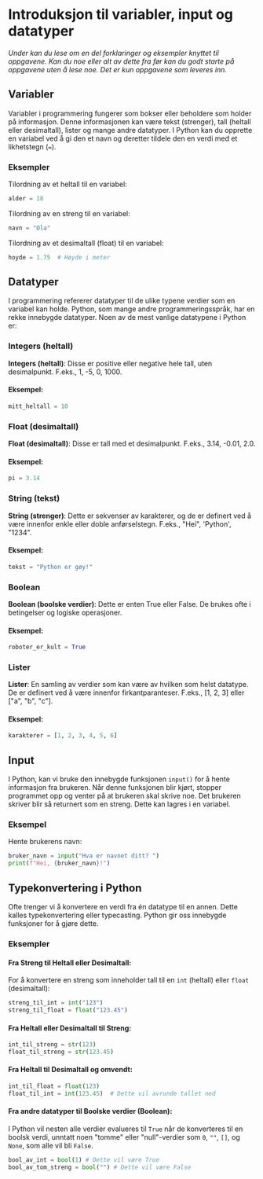 # Introduksjon til variabler, input og datatyper

_Under kan du lese om en del forklaringer og eksempler knyttet til oppgavene. Kan du noe eller alt av dette fra før kan du godt starte på oppgavene uten å lese noe. Det er kun oppgavene som leveres inn._

## Variabler

Variabler i programmering fungerer som bokser eller beholdere som holder på informasjon. Denne informasjonen kan være tekst (strenger), tall (heltall eller desimaltall), lister og mange andre datatyper. I Python kan du opprette en variabel ved å gi den et navn og deretter tildele den en verdi med et likhetstegn (`=`).

### Eksempler

Tilordning av et heltall til en variabel:

```Python
alder = 18
```

Tilordning av en streng til en variabel:

```Python
navn = "Ola"
```

Tilordning av et desimaltall (float) til en variabel:

```Python
hoyde = 1.75  # Høyde i meter
```

## Datatyper

I programmering refererer datatyper til de ulike typene verdier som en variabel kan holde. Python, som mange andre programmeringsspråk, har en rekke innebygde datatyper. Noen av de mest vanlige datatypene i Python er:

### Integers (heltall)

**Integers (heltall)**: Disse er positive eller negative hele tall, uten desimalpunkt. F.eks., 1, -5, 0, 1000.

#### Eksempel:

```Python
mitt_heltall = 10
```

### Float (desimaltall)

**Float (desimaltall)**: Disse er tall med et desimalpunkt. F.eks., 3.14, -0.01, 2.0.

#### Eksempel:

```Python
pi = 3.14
```

### String (tekst)

**String (strenger)**: Dette er sekvenser av karakterer, og de er definert ved å være innenfor enkle eller doble anførselstegn. F.eks., "Hei", 'Python', "1234".

#### Eksempel:

```Python
tekst = "Python er gøy!"
```

### Boolean

**Boolean (boolske verdier)**: Dette er enten True eller False. De brukes ofte i betingelser og logiske operasjoner.

#### Eksempel:

```Python
roboter_er_kult = True
```

### Lister

**Lister**: En samling av verdier som kan være av hvilken som helst datatype. De er definert ved å være innenfor firkantparanteser. F.eks., [1, 2, 3] eller ["a", "b", "c"].

#### Eksempel:

```Python
karakterer = [1, 2, 3, 4, 5, 6]
```

## Input

I Python, kan vi bruke den innebygde funksjonen `input()` for å hente informasjon fra brukeren. Når denne funksjonen blir kjørt, stopper programmet opp og venter på at brukeren skal skrive noe. Det brukeren skriver blir så returnert som en streng. Dette kan lagres i en variabel.

### Eksempel

Hente brukerens navn:

```Python
bruker_navn = input("Hva er navnet ditt? ")
print(f"Hei, {bruker_navn}!")
```

## Typekonvertering i Python

Ofte trenger vi å konvertere en verdi fra én datatype til en annen. Dette kalles typekonvertering eller typecasting. Python gir oss innebygde funksjoner for å gjøre dette.

### Eksempler

#### Fra Streng til Heltall eller Desimaltall:

For å konvertere en streng som inneholder tall til en `int` (heltall) eller `float` (desimaltall):

```Python
streng_til_int = int("123")
streng_til_float = float("123.45")
```

#### Fra Heltall eller Desimaltall til Streng:

```Python
int_til_streng = str(123)
float_til_streng = str(123.45)
```

#### Fra Heltall til Desimaltall og omvendt:

```Python
int_til_float = float(123)
float_til_int = int(123.45)  # Dette vil avrunde tallet ned
```

#### Fra andre datatyper til Boolske verdier (Boolean):

I Python vil nesten alle verdier evalueres til `True` når de konverteres til en boolsk verdi, unntatt noen "tomme" eller "null"-verdier som `0`, `""`, `[]`, og `None`, som alle vil bli `False`.

```Python
bool_av_int = bool(1) # Dette vil være True
bool_av_tom_streng = bool("") # Dette vil være False
```
